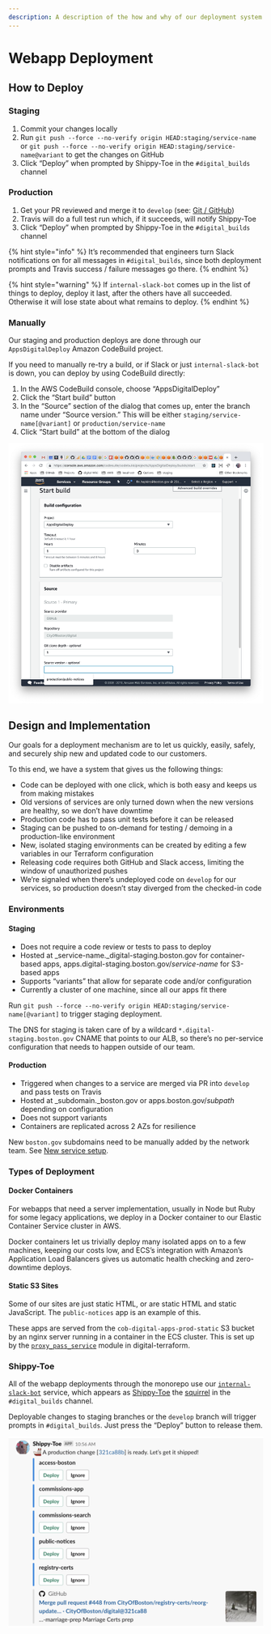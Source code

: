 ```yaml
---
description: A description of the how and why of our deployment system for the webapps
---
```


# Webapp Deployment

## How to Deploy

### Staging

1. Commit your changes locally
2. Run `git push --force --no-verify origin HEAD:staging/service-name` or `git push --force --no-verify origin HEAD:staging/service-name@variant` to get the changes on GitHub 
3. Click “Deploy” when prompted by Shippy-Toe in the `#digital_builds` channel

### Production

1. Get your PR reviewed and merge it to `develop` \(see: [Git / GitHub](../../standards-and-best-practices/git-and-github/)\)
2. Travis will do a full test run which, if it succeeds, will notify Shippy-Toe
3. Click “Deploy” when prompted by Shippy-Toe in the `#digital_builds` channel

{% hint style="info" %}
It’s recommended that engineers turn Slack notifications on for all messages in `#digital_builds`, since both deployment prompts and Travis success / failure messages go there.
{% endhint %}

{% hint style="warning" %}
If `internal-slack-bot` comes up in the list of things to deploy, deploy it last, after the others have all succeeded. Otherwise it will lose state about what remains to deploy.
{% endhint %}

### Manually

Our staging and production deploys are done through our `AppsDigitalDeploy` Amazon CodeBuild project.

If you need to manually re-try a build, or if Slack or just `internal-slack-bot` is down, you can deploy by using CodeBuild directly:

1. In the AWS CodeBuild console, choose “AppsDigitalDeploy”
2. Click the “Start build” button
3. In the “Source” section of the dialog that comes up, enter the branch name under “Source version.” This will be either `staging/service-name[@variant]` or `production/service-name`
4. Click “Start build” at the bottom of the dialog

![Manually starting a build through CodeBuild&#x2019;s web UI](../../.gitbook/assets/screen-shot-2019-05-30-at-2.08.44-pm.png)

## Design and Implementation

Our goals for a deployment mechanism are to let us quickly, easily, safely, and securely ship new and updated code to our customers.

To this end, we have a system that gives us the following things:

* Code can be deployed with one click, which is both easy and keeps us from making mistakes
* Old versions of services are only turned down when the new versions are healthy, so we don’t have downtime
* Production code has to pass unit tests before it can be released
* Staging can be pushed to on-demand for testing / demoing in a production-like environment
* New, isolated staging environments can be created by editing a few variables in our Terraform configuration
* Releasing code requires both GitHub and Slack access, limiting the window of unauthorized pushes
* We’re signaled when there’s undeployed code on `develop` for our services, so production doesn’t stay diverged from the checked-in code

### Environments

#### Staging

* Does not require a code review or tests to pass to deploy
* Hosted at _service-name._digital-staging.boston.gov for container-based apps, apps.digital-staging.boston.gov/_service-name_ for S3-based apps
* Supports “variants” that allow for separate code and/or configuration
* Currently a cluster of one machine, since all our apps fit there

Run `git push --force --no-verify origin HEAD:staging/service-name[@variant]` to trigger staging deployment.

The DNS for staging is taken care of by a wildcard `*.digital-staging.boston.gov` CNAME that points to our ALB, so there’s no per-service configuration that needs to happen outside of our team.

#### Production

* Triggered when changes to a service are merged via PR into `develop` and pass tests on Travis
* Hosted at _subdomain._boston.gov or apps.boston.gov/_subpath_ depending on configuration
* Does not support variants
* Containers are replicated across 2 AZs for resilience

New `boston.gov` subdomains need to be manually added by the network team. See [New service setup](new-service-setup/).

### Types of Deployment

#### Docker Containers

For webapps that need a server implementation, usually in Node but Ruby for some legacy applications, we deploy in a Docker container to our Elastic Container Service cluster in AWS.

Docker containers let us trivially deploy many isolated apps on to a few machines, keeping our costs low, and ECS’s integration with Amazon’s Application Load Balancers gives us automatic health checking and zero-downtime deploys.

#### Static S3 Sites

Some of our sites are just static HTML, or are static HTML and static JavaScript. The `public-notices` app is an example of this.

These apps are served from the `cob-digital-apps-prod-static` S3 bucket by an nginx server running in a container in the ECS cluster. This is set up by the [`proxy_pass_service`](https://github.com/CityOfBoston/digital-terraform/blob/production/apps/modules/proxy_pass_service/main.tf) module in digital-terraform.

### Shippy-Toe

All of the webapp deployments through the monorepo use our [`internal-slack-bot`](https://github.com/CityOfBoston/digital/tree/develop/services-js/internal-slack-bot) service, which appears as [Shippy-Toe](https://en.wikipedia.org/wiki/Squirrel_Girl#Tippy-Toe) the [squirrel](https://www.quora.com/On-GitHub-what-is-the-significance-of-the-Ship-It-squirrel) in the `#digital_builds` channel.

Deployable changes to staging branches or the `develop` branch will trigger prompts in `#digital_builds`. Just press the “Deploy” button to release them.

![An example deployment prompt from Shippy-Toe](../../.gitbook/assets/screen-shot-2019-05-17-at-11.07.38-am.png)

